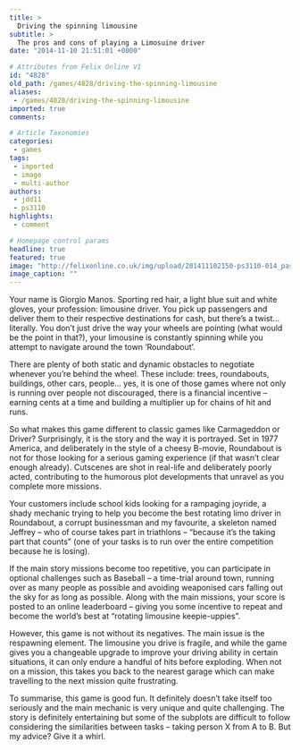 ```yaml
---
title: >
  Driving the spinning limousine
subtitle: >
  The pros and cons of playing a Limosuine driver
date: "2014-11-10 21:51:01 +0000"

# Attributes from Felix Online V1
id: "4828"
old_path: /games/4828/driving-the-spinning-limousine
aliases:
 - /games/4828/driving-the-spinning-limousine
imported: true
comments:

# Article Taxonomies
categories:
 - games
tags:
 - imported
 - image
 - multi-author
authors:
 - jdd11
 - ps3110
highlights:
 - comment

# Homepage control params
headline: true
featured: true
image: "http://felixonline.co.uk/img/upload/201411102150-ps3110-014_passenger_limousine_lights_mn.jpg"
image_caption: ""
---
```


Your name is Giorgio Manos. Sporting red hair, a light blue suit and white gloves, your profession: limousine driver. You pick up passengers and deliver them to their respective destinations for cash, but there’s a twist… literally. You don’t just drive the way your wheels are pointing (what would be the point in that?), your limousine is constantly spinning while you attempt to navigate around the town ‘Roundabout’.

There are plenty of both static and dynamic obstacles to negotiate whenever you’re behind the wheel. These include: trees, roundabouts, buildings, other cars, people… yes, it is one of those games where not only is running over people not discouraged, there is a financial incentive – earning cents at a time and building a multiplier up for chains of hit and runs.

So what makes this game different to classic games like Carmageddon or Driver? Surprisingly, it is the story and the way it is portrayed. Set in 1977 America, and deliberately in the style of a cheesy B-movie, Roundabout is not for those looking for a serious gaming experience (if that wasn’t clear enough already). Cutscenes are shot in real-life and deliberately poorly acted, contributing to the humorous plot developments that unravel as you complete more missions.

Your customers include school kids looking for a rampaging joyride, a shady mechanic trying to help you become the best rotating limo driver in Roundabout, a corrupt businessman and my favourite, a skeleton named Jeffrey – who of course takes part in triathlons – “because it’s the taking part that counts” (one of your tasks is to run over the entire competition because he is losing).

If the main story missions become too repetitive, you can participate in optional challenges such as Baseball – a time-trial around town, running over as many people as possible and avoiding weaponised cars falling out the sky for as long as possible. Along with the main missions, your score is posted to an online leaderboard – giving you some incentive to repeat and become the world’s best at “rotating limousine keepie-uppies”.

However, this game is not without its negatives. The main issue is the respawning element. The limousine you drive is fragile, and while the game gives you a changeable upgrade to improve your driving ability in certain situations, it can only endure a handful of hits before exploding. When not on a mission, this takes you back to the nearest garage which can make travelling to the next mission quite frustrating.

To summarise, this game is good fun. It definitely doesn’t take itself too seriously and the main mechanic is very unique and quite challenging. The story is definitely entertaining but some of the subplots are difficult to follow considering the similarities between tasks – taking person X from A to B. But my advice? Give it a whirl.

